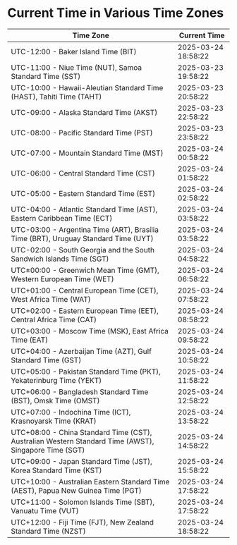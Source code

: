 # Current Time in Various Time Zones

| Time Zone | Current Time |
|-----------|--------------|
| UTC-12:00 - Baker Island Time (BIT) | 2025-03-24 18:58:22 |
| UTC-11:00 - Niue Time (NUT), Samoa Standard Time (SST) | 2025-03-23 19:58:22 |
| UTC-10:00 - Hawaii-Aleutian Standard Time (HAST), Tahiti Time (TAHT) | 2025-03-23 20:58:22 |
| UTC-09:00 - Alaska Standard Time (AKST) | 2025-03-23 22:58:22 |
| UTC-08:00 - Pacific Standard Time (PST) | 2025-03-23 23:58:22 |
| UTC-07:00 - Mountain Standard Time (MST) | 2025-03-24 00:58:22 |
| UTC-06:00 - Central Standard Time (CST) | 2025-03-24 01:58:22 |
| UTC-05:00 - Eastern Standard Time (EST) | 2025-03-24 02:58:22 |
| UTC-04:00 - Atlantic Standard Time (AST), Eastern Caribbean Time (ECT) | 2025-03-24 03:58:22 |
| UTC-03:00 - Argentina Time (ART), Brasília Time (BRT), Uruguay Standard Time (UYT) | 2025-03-24 03:58:22 |
| UTC-02:00 - South Georgia and the South Sandwich Islands Time (SGT) | 2025-03-24 04:58:22 |
| UTC±00:00 - Greenwich Mean Time (GMT), Western European Time (WET) | 2025-03-24 06:58:22 |
| UTC+01:00 - Central European Time (CET), West Africa Time (WAT) | 2025-03-24 07:58:22 |
| UTC+02:00 - Eastern European Time (EET), Central Africa Time (CAT) | 2025-03-24 08:58:22 |
| UTC+03:00 - Moscow Time (MSK), East Africa Time (EAT) | 2025-03-24 09:58:22 |
| UTC+04:00 - Azerbaijan Time (AZT), Gulf Standard Time (GST) | 2025-03-24 10:58:22 |
| UTC+05:00 - Pakistan Standard Time (PKT), Yekaterinburg Time (YEKT) | 2025-03-24 11:58:22 |
| UTC+06:00 - Bangladesh Standard Time (BST), Omsk Time (OMST) | 2025-03-24 12:58:22 |
| UTC+07:00 - Indochina Time (ICT), Krasnoyarsk Time (KRAT) | 2025-03-24 13:58:22 |
| UTC+08:00 - China Standard Time (CST), Australian Western Standard Time (AWST), Singapore Time (SGT) | 2025-03-24 14:58:22 |
| UTC+09:00 - Japan Standard Time (JST), Korea Standard Time (KST) | 2025-03-24 15:58:22 |
| UTC+10:00 - Australian Eastern Standard Time (AEST), Papua New Guinea Time (PGT) | 2025-03-24 17:58:22 |
| UTC+11:00 - Solomon Islands Time (SBT), Vanuatu Time (VUT) | 2025-03-24 17:58:22 |
| UTC+12:00 - Fiji Time (FJT), New Zealand Standard Time (NZST) | 2025-03-24 18:58:22 |

